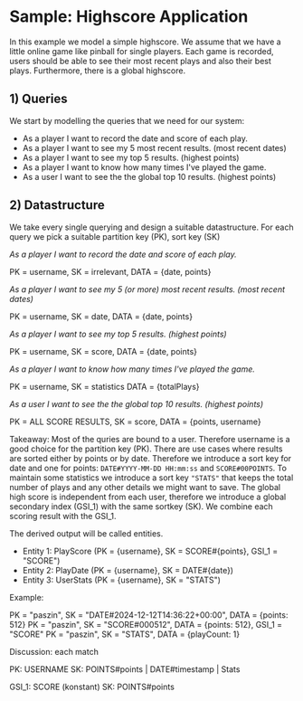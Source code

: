 # Sample: Highscore Application

In this example we model a simple highscore. We assume that we have a little online game like pinball for single players. Each game is recorded, users should be able to see their most recent plays and also their best plays. Furthermore, there is a global highscore.


## 1) Queries 

We start by modelling the queries that we need for our system:

- As a player I want to record the date and score of each play.
- As a player I want to see my 5 most recent results. (most recent dates)
- As a player I want to see my top 5 results. (highest points)
- As a player I want to know how many times I've played the game.
- As a user I want to see the the global top 10 results. (highest points)

## 2) Datastructure

We take every single querying and design a suitable datastructure.
For each query we pick a suitable partition key (PK), sort key (SK)

_As a player I want to record the date and score of each play._

PK = username, SK = irrelevant, DATA = {date, points}

_As a player I want to see my 5 (or more) most recent results. (most recent dates)_

PK = username, SK = date, DATA = {date, points}

_As a player I want to see my top 5 results. (highest points)_

PK = username, SK = score, DATA = {date, points}

_As a player I want to know how many times I've played the game._

PK = username, SK = statistics DATA = {totalPlays}

_As a user I want to see the the global top 10 results. (highest points)_

PK = ALL SCORE RESULTS, SK = score, DATA = {points, username}


Takeaway: Most of the quries are bound to a user. Therefore username is a good choice for the partition key (PK). There are use cases where results are sorted either by points or by date. Therefore we introduce a sort key for date and one for points: `DATE#YYYY-MM-DD HH:mm:ss` and `SCORE#00POINTS`. To maintain some statistics we introduce a sort key `"STATS"` that keeps the total number of plays and any other details we might want to save. The global high score is independent from each user, therefore we introduce a global secondary index (GSI_1) with the same sortkey (SK). We combine each scoring result with the GSI_1.

The derived output will be called entities.

- Entity 1: PlayScore (PK = {username}, SK = SCORE#{points}, GSI_1 = "SCORE")
- Entity 2: PlayDate (PK = {username}, SK = DATE#{date})
- Entity 3: UserStats (PK = {username}, SK = "STATS")

Example:

PK = "paszin", SK = "DATE#2024-12-12T14:36:22+00:00", DATA = {points: 512}
PK = "paszin", SK = "SCORE#000512", DATA = {points: 512}, GSI_1 = "SCORE"
PK = "paszin", SK = "STATS", DATA = {playCount: 1}


Discussion: each match


PK: USERNAME
SK: POINTS#points | DATE#timestamp | Stats

GSI_1: SCORE (konstant)
SK: POINTS#points
